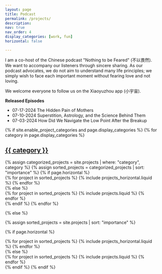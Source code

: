 ```yaml
---
layout: page
title: Podcast
permalink: /projects/
description:
nav: true
nav_order: 4
display_categories: [work, fun]
horizontal: false

---
```

I am a co-host of the Chinese podcast "Nothing to be Feared" (不以畏然). We want to accompany our listeners through sincere sharing. As our podcast advocates, we do not aim to understand many life principles; we simply wish to face each important moment without fearing love and not loving.

We welcome everyone to follow us on the Xiaoyuzhou app (小宇宙).

**Released Episodes**
- 07-17-2024 The Hidden Pain of Mothers
- 07-10-2024 Superstition, Astrology, and the Science Behind Them
- 07-03-2024 How Did We Navigate the Low Point After the Breakup



<!-- pages/projects.md -->
<div class="projects">
{% if site.enable_project_categories and page.display_categories %}
  <!-- Display categorized projects -->
  {% for category in page.display_categories %}
  <a id="{{ category }}" href=".#{{ category }}">
    <h2 class="category">{{ category }}</h2>
  </a>
  {% assign categorized_projects = site.projects | where: "category", category %}
  {% assign sorted_projects = categorized_projects | sort: "importance" %}
  <!-- Generate cards for each project -->
  {% if page.horizontal %}
  <div class="container">
    <div class="row row-cols-1 row-cols-md-2">
    {% for project in sorted_projects %}
      {% include projects_horizontal.liquid %}
    {% endfor %}
    </div>
  </div>
  {% else %}
  <div class="row row-cols-1 row-cols-md-3">
    {% for project in sorted_projects %}
      {% include projects.liquid %}
    {% endfor %}
  </div>
  {% endif %}
  {% endfor %}

{% else %}

<!-- Display projects without categories -->

{% assign sorted_projects = site.projects | sort: "importance" %}

  <!-- Generate cards for each project -->

{% if page.horizontal %}

  <div class="container">
    <div class="row row-cols-1 row-cols-md-2">
    {% for project in sorted_projects %}
      {% include projects_horizontal.liquid %}
    {% endfor %}
    </div>
  </div>
  {% else %}
  <div class="row row-cols-1 row-cols-md-3">
    {% for project in sorted_projects %}
      {% include projects.liquid %}
    {% endfor %}
  </div>
  {% endif %}
{% endif %}
</div>
